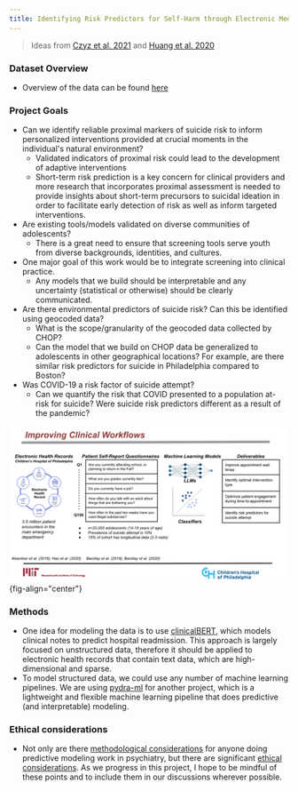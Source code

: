 ```yaml
---
title: Identifying Risk Predictors for Self-Harm through Electronic Medical Records
---
```

> Ideas from [Czyz et al. 2021](https://journals.sagepub.com/doi/full/10.1177/1073191120939168?casa_token=nZwwu0a6mM4AAAAA%3AUE4tkOVOBDe0BEXfvZDRMFSH-BjpA4Cq07RRlY9s_cZsfePwk9W9nE3Odc4qW9qh5UW5lCs4qj3dcA) and [Huang et al. 2020](https://arxiv.org/pdf/1904.05342.pdf)

### Dataset Overview
* Overview of the data can be found [here](../datasets/chop.md)

### Project Goals
* Can we identify reliable proximal markers of suicide risk to inform personalized interventions provided at crucial moments in the individual's natural environment?    
    * Validated indicators of proximal risk could lead to the development of adaptive interventions
    * Short-term risk prediction is a key concern for clinical providers and more research that incorporates proximal assessment is needed to provide insights about short-term precursors to  suicidal ideation in order to facilitate early detection of risk as well as inform targeted interventions.
* Are existing tools/models validated on diverse communities of adolescents? 
    * There is a great need to ensure that screening tools serve youth from diverse backgrounds, identities, and cultures. 
* One major goal of this work would be to integrate screening into clinical practice. 
    * Any models that we build should be interpretable and any uncertainty (statistical or otherwise) should be clearly communicated.
* Are there environmental predictors of suicide risk? Can this be identified using geocoded data? 
    * What is the scope/granularity of the geocoded data collected by CHOP? 
    * Can the model that we build on CHOP data be generalized to adolescents in other geographical locations? For example, are there similar risk predictors for suicide in Philadelphia compared to Boston? 
* Was COVID-19 a risk factor of suicide attempt? 
    * Can we quantify the risk that COVID presented to a population at-risk for suicide? Were suicide risk predictors different as a result of the pandemic? 

![Project Outline](../assets/images/chop-project.png){fig-align="center"}

### Methods
* One idea for modeling the data is to use [clinicalBERT](https://arxiv.org/pdf/1904.05342.pdf), which models clinical notes to predict hospital readmission. This approach is largely focused on unstructured data, therefore it should be applied to electronic health records that contain text data, which are high-dimensional and sparse. 
* To model structured data, we could use any number of machine learning pipelines. We are using [pydra-ml](https://github.com/nipype/pydra-ml) for another project, which is a lightweight and flexible machine learning pipeline that does predictive (and interpretable) modeling. 

### Ethical considerations
* Not only are there [methodological considerations](https://www.sciencedirect.com/science/article/pii/S0006322322016328) for anyone doing predictive modeling work in psychiatry, but there are significant [ethical considerations](../literature-review/pHealth-ethics.md). As we progress in this project, I hope to be mindful of these points and to include them in our discussions wherever possible. 



